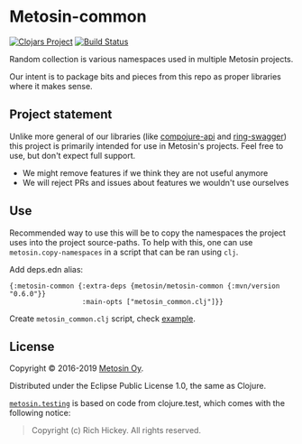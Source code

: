 # Metosin-common

[![Clojars Project](https://img.shields.io/clojars/v/metosin/metosin-common.svg)](https://clojars.org/metosin/metosin-common)
[![Build Status](https://travis-ci.org/metosin/metosin-common.svg?branch=master)](https://travis-ci.org/metosin/metosin-common)

Random collection is various namespaces used in multiple Metosin projects.

Our intent is to package bits and pieces from this repo as proper libraries where it makes sense.

## Project statement

Unlike more general of our libraries (like
[compojure-api](https://github.com/metosin/compojure-api) and
[ring-swagger](https://github.com/metosin/ring-swagger)) this project is
primarily intended for use in Metosin's projects. Feel free to use, but
don't expect full support.

- We might remove features if we think they are not useful anymore
- We will reject PRs and issues about features we wouldn't use ourselves

## Use

Recommended way to use this will be to copy the namespaces the project uses
into the project source-paths. To help with this, one can use
`metosin.copy-namespaces` in a script that can be ran using `clj`.

Add deps.edn alias:
```
{:metosin-common {:extra-deps {metosin/metosin-common {:mvn/version "0.6.0"}}
                  :main-opts ["metosin_common.clj"]}}
```

Create `metosin_common.clj` script, check [example](./metosin_common_example.clj).

## License

Copyright © 2016-2019 [Metosin Oy](http://www.metosin.fi).

Distributed under the Eclipse Public License 1.0, the same as Clojure.

[`metosin.testing`](./src/cljc/metosin/testing.cljc) is based on code from clojure.test, which comes with the following notice:

> Copyright (c) Rich Hickey. All rights reserved.
